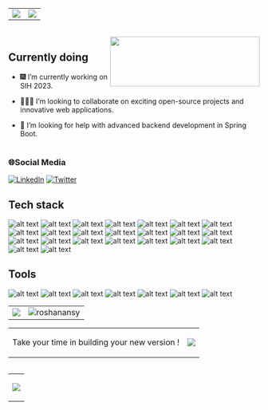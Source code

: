 
<table align="center">
 <td><image src="https://media.giphy.com/media/xT8qBsOjMOcdeGJIU8/giphy.gif" /></td>
  <td  >
  
 <image  src="https://media.giphy.com/media/kGy7wqlKRZyiQ/giphy.gif"/>
 </td>
</table>


 

<!-- <h3 align="center">I am software Developer Engineer from India</h3> -->

<br/>


<div style="flex flex-col" > 


<image align="right" width="300" height="100" src="https://media.giphy.com/media/3osxY9kuM2NGUfvThe/giphy.gif"/>
</div>

<!--  about me what kind of work i am doing  -->
<table width="100%">
 <tr>

<h2>Currently doing</h2>

- :fireworks: I’m currently working  on SIH 2023.

- :people_holding_hands:  I’m looking to collaborate on exciting open-source projects and innovative web applications.  

- :handshake: I’m looking for help with advanced backend development  in Spring Boot.

  </tr> 
</table>



### 🌐Social Media
 [![LinkedIn](https://img.shields.io/badge/LinkedIn-%230077B5.svg?logo=linkedin&logoColor=white)](https://www.linkedin.com/in/roshan-kr-11070b1a3/)
[![Twitter](https://img.shields.io/badge/Twitter-%231DA1F2.svg?logo=Twitter&logoColor=white)](https://twitter.com/RoshanAnsy)
  

## Tech stack

![alt text](https://img.shields.io/badge/C-167E5A?style=for-the-badge&logo=c)
![alt text](https://img.shields.io/badge/C++-167E5A?style=for-the-badge&logo=cplusplus)
![alt text](https://img.shields.io/badge/HTML-167E5A?style=for-the-badge&logo=html5)
![alt text](https://img.shields.io/badge/Css-167E5A?style=for-the-badge&logo=css3)
![alt text](https://img.shields.io/badge/Js-167E5A?style=for-the-badge&logo=javascript)
![alt text](https://img.shields.io/badge/Tailwind-167E5A?style=for-the-badge&logo=tailwindcss)
![alt text](https://img.shields.io/badge/React-167E5A?style=for-the-badge&logo=react)
![alt text](https://img.shields.io/badge/ReactRouter-167E5A?style=for-the-badge&logo=reactrouter)
![alt text](https://img.shields.io/badge/Redux-167E5A?style=for-the-badge&logo=redux)
![alt text](https://img.shields.io/badge/Expressjs-167E5A?style=for-the-badge&logo=express)
![alt text](https://img.shields.io/badge/kotlin-167E5A?style=for-the-badge&logo=kotlin)
![alt text](https://img.shields.io/badge/java-167E5A?style=for-the-badge&logo=java)
![alt text](https://img.shields.io/badge/MongoDB-167E5A?style=for-the-badge&logo=mongodb)
![alt text](https://img.shields.io/badge/SQLite-167E5A?style=for-the-badge&logo=sqlite)
![alt text](https://img.shields.io/badge/MySQL-167E5A?style=for-the-badge&logo=mysql)
![alt text](https://img.shields.io/badge/Postman-167E5A?style=for-the-badge&logo=postman)
![alt text](https://img.shields.io/badge/npm-167E5A?style=for-the-badge&logo=npm)
![alt text](https://img.shields.io/badge/canva-167E5A?style=for-the-badge&logo=canva)
![alt text](https://img.shields.io/badge/Netlify-167E5A?style=for-the-badge&logo=netlify)
![alt text](https://img.shields.io/badge/xml-167E5A?style=for-the-badge&logo=xml)
![alt text](https://img.shields.io/badge/GitHubPages-167E5A?style=for-the-badge&logo=githubpages)
![alt text](https://img.shields.io/badge/nodeJs-167E5A?style=for-the-badge&logo=nodedotjs)
![alt text](https://img.shields.io/badge/Nodemon-167E5A?style=for-the-badge&logo=nodemon)

## Tools

![alt text](https://img.shields.io/badge/Git-05A081?style=for-the-badge&logo=git)
![alt text](https://img.shields.io/badge/GitHub-05A081?style=for-the-badge&logo=github)
![alt text](https://img.shields.io/badge/GitLab-05A081?style=for-the-badge&logo=gitlab)
![alt text](https://img.shields.io/badge/VsCode-05A081?style=for-the-badge&logo=visualstudiocode)
![alt text](https://img.shields.io/badge/AndroidStudio-05A081?style=for-the-badge&logo=androidstudio)
![alt text](https://img.shields.io/badge/IntellijIDEA-05A081?style=for-the-badge&logo=intellijidea)
![alt text](https://img.shields.io/badge/SublimeText-05A081?style=for-the-badge&logo=sublimetext)


 

 <!--  my github status, language used top most and  Total No. of contibutations -->
 <table width="100%" align="center">
  <tr>
   <td><img  src="https://github-readme-stats.vercel.app/api?username=RoshanAnsy&show_icons=true&theme=transparent&count_private=true&title_color=FFFFFF" /></td>
   <td><img   src="https://github-readme-stats.vercel.app/api/top-langs?username=roshanansy&show_icons=true&theme=transparent&layout=compact&count_private=true&title_color=FFFFFF" alt="roshanansy" /></td>
  </tr>
 </table>

  <!--     our personal quote and profile visitor count-->
   <table align="center" >
  <td>
   <P>Take your time in building your new version ! </P>
  </td>
    <td><image src="https://komarev.com/ghpvc/?username=RoshanAnsy&label=PROFILE+VIEWS&base=1000"/></td>
 <table/>
  
    
<!--     graph -->
<table width="100%" >
<td>
 
 ![](https://github-readme-activity-graph.vercel.app/graph?username=RoshanAnsy&bg_color=111111&color=708090&line=1FA597&point=FFFFFF&area=true&hide_border=true&title_color=FFFFFF)
</td>
</table>

<table width="100%">
 
 
</table>

 



